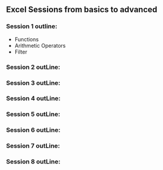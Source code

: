 ## Excel Sessions from basics to advanced

### Session 1 outline:
- Functions
- Arithmetic Operators
- Filter

### Session 2 outLine:

### Session 3 outLine:

### Session 4 outLine:

### Session 5 outLine:

### Session 6 outLine:

### Session 7 outLine:

### Session 8 outLine:

